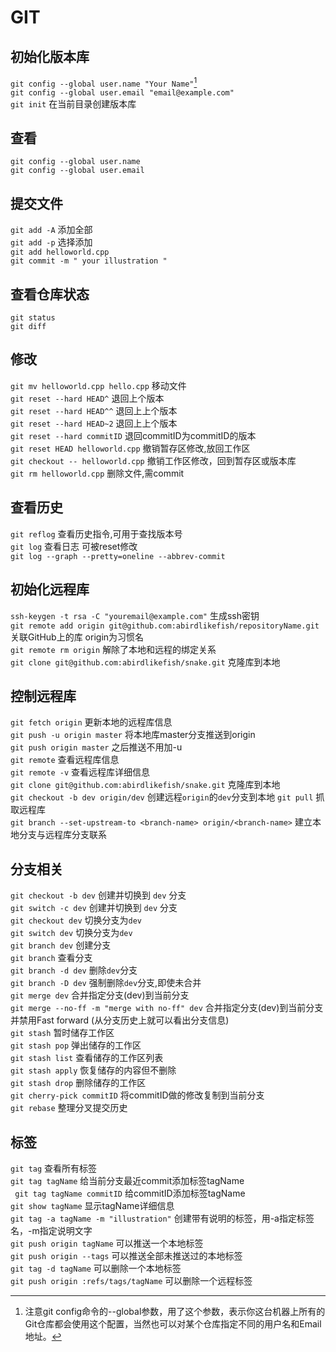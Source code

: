 # GIT

## 初始化版本库
` git config --global user.name "Your Name" `[^1]  
`git config --global user.email "email@example.com"`  
` git init `    在当前目录创建版本库  

[^1]: 注意git config命令的--global参数，用了这个参数，表示你这台机器上所有的Git仓库都会使用这个配置，当然也可以对某个仓库指定不同的用户名和Email地址。  

## 查看
` git config --global user.name `  
`git config --global user.email `  

## 提交文件


` git add -A `  添加全部  
` git add -p `  选择添加  
` git add helloworld.cpp `  
` git commit -m " your illustration " `  

## 查看仓库状态

` git status `  
` git diff `  

## 修改

`git mv helloworld.cpp hello.cpp`   移动文件  
` git reset --hard HEAD^ `  退回上个版本  
` git reset --hard HEAD^^ ` 退回上上个版本  
` git reset --hard HEAD~2 ` 退回上上个版本  
` git reset --hard commitID ` 退回commitID为commitID的版本  
` git reset HEAD helloworld.cpp ` 撤销暂存区修改,放回工作区  
` git checkout -- helloworld.cpp ` 撤销工作区修改，回到暂存区或版本库  
` git rm helloworld.cpp ` 删除文件,需commit  


## 查看历史
` git reflog `  查看历史指令,可用于查找版本号  
` git log `     查看日志 可被reset修改  
` git log --graph --pretty=oneline --abbrev-commit `  

## 初始化远程库

` ssh-keygen -t rsa -C "youremail@example.com" ` 生成ssh密钥  
` git remote add origin git@github.com:abirdlikefish/repositoryName.git `   
关联GitHub上的库 origin为习惯名  
` git remote rm origin ` 解除了本地和远程的绑定关系  
` git clone git@github.com:abirdlikefish/snake.git `  克隆库到本地  

## 控制远程库
` git fetch origin ` 更新本地的远程库信息  
` git push -u origin master ` 将本地库master分支推送到origin  
` git push origin master ` 之后推送不用加-u  
` git remote ` 查看远程库信息  
` git remote -v ` 查看远程库详细信息  
` git clone git@github.com:abirdlikefish/snake.git `  克隆库到本地  
` git checkout -b dev origin/dev `  创建远程`origin`的`dev`分支到本地
` git pull ` 抓取远程库  
` git branch --set-upstream-to <branch-name> origin/<branch-name> ` 建立本地分支与远程库分支联系  



## 分支相关
` git checkout -b dev ` 创建并切换到 `dev` 分支  
` git switch -c dev ` 创建并切换到 `dev` 分支  
` git checkout dev `    切换分支为`dev`  
` git switch dev `    切换分支为`dev`  
` git branch dev `  创建分支  
` git branch `   查看分支  
` git branch -d dev `   删除`dev`分支  
` git branch -D dev `   强制删除`dev`分支,即使未合并  
` git merge dev `  合并指定分支(dev)到当前分支  
` git merge --no-ff -m "merge with no-ff" dev ` 合并指定分支(dev)到当前分支并禁用Fast forward (从分支历史上就可以看出分支信息)  
` git stash `   暂时储存工作区  
` git stash pop `   弹出储存的工作区  
` git stash list `  查看储存的工作区列表  
` git stash apply `  恢复储存的内容但不删除  
` git stash drop `  删除储存的工作区  
` git cherry-pick commitID `  将commitID做的修改复制到当前分支  
` git rebase `  整理分叉提交历史  


## 标签
` git tag ` 查看所有标签  
` git tag tagName `  给当前分支最近commit添加标签tagName  
` git tag tagName commitID`  给commitID添加标签tagName  
` git show tagName `    显示tagName详细信息  
` git tag -a tagName -m "illustration" `    创建带有说明的标签，用-a指定标签名，-m指定说明文字  
`git push origin tagName` 可以推送一个本地标签  
`git push origin --tags`    可以推送全部未推送过的本地标签  
`git tag -d tagName`  可以删除一个本地标签  
`git push origin :refs/tags/tagName`  可以删除一个远程标签  